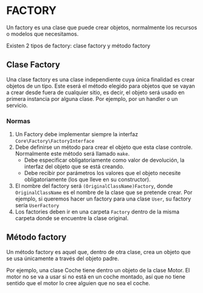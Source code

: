 # FACTORY
Un factory es una clase que puede crear objetos, normalmente los recursos o modelos que necesitamos. 

Existen 2 tipos de factory: clase factory y método factory

## Clase Factory

Una clase factory es una clase independiente cuya única finalidad es crear objetos de un tipo. Este eserá el método elegido para objetos que se vayan a crear desde fuera de cualquier sitio, es decir, el objeto será usado en primera instancia por alguna clase. Por ejemplo, por un handler o un servicio. 

### Normas

1. Un Factory debe implementar siempre la interfaz `Core\Factory\FactoryInterface`
2. Debe definirse un método para crear el objeto que esta clase controle. Normalmente este método será llamado `make`. 
   - Debe especificar obligatoriamente como valor de devolución, la interfaz del objeto que se está creando.
   - Debe recibir por parámetros los valores que el objeto necesite obligatoriamente (los que lleve en su constructor).
3. El nombre del factory será `(OriginalClassName)Factory`, donde `OriginalClassName` es el nombre de la clase que se pretende crear. Por ejemplo, si queremos hacer un factory para una clase `User`, su factory sería `UserFactory`
4. Los factories deben ir en una carpeta `Factory` dentro de la misma carpeta donde se encuentre la clase original. 

## Método factory

Un método factory es aquel que, dentro de otra clase, crea un objeto que se usa únicamente a través del objeto padre.

Por ejemplo, una clase Coche tiene dentro un objeto de la clase Motor. El motor no se va a usar si no está en un coche montado, así que no tiene sentido que el motor lo cree alguien que no sea el coche.